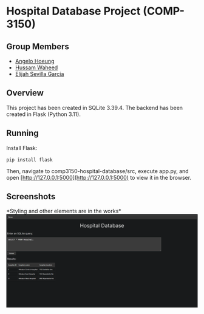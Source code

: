 # Hospital Database Project (COMP-3150)

## Group Members

- [Angelo Hoeung](https://github.com/angelohoeung)
- [Hussam Waheed](https://github.com/HussamWaheed)
- [Elijah Sevilla Garcia](https://github.com/sevillae)

## Overview

This project has been created in SQLite 3.39.4. The backend has been created in Flask (Python 3.11).

## Running
Install Flask:

```
pip install flask
```

Then, navigate to comp3150-hospital-database/src, execute app.py, and open [http://127.0.0.1:5000](http://127.0.0.1:5000) to view it in the browser.

## Screenshots

\*Styling and other elements are in the works\*\
![Frontpage](/screenshots/frontpage.PNG)
